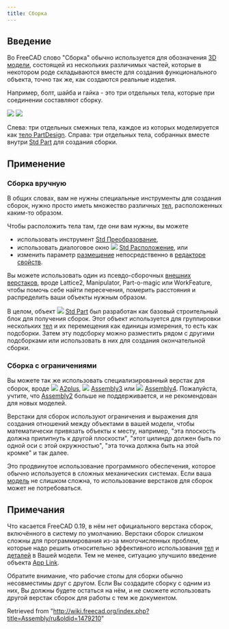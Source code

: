 ```yaml
---
title: Сборка
---
```

## Введение

Во FreeCAD слово "Сборка" обычно используется для обозначения [3D модели](/Model/ru "Model/ru"), состоящей из нескольких различимых частей, которые в некотором роде складываются вместе для создания функционального объекта, точно так же, как создаются реальные изделия.

Например, болт, шайба и гайка - это три отдельных тела, которые при соединении составляют сборку.

![](/images/PartDesign_Body_contiguous_separate.png) ![](/images/PartDesign_Body_contiguous_assembly.png)

Слева: три отдельных смежных тела, каждое из которых моделируется как [тело PartDesign](/PartDesign_Body/ru "PartDesign Body/ru"). Справа: три отдельных тела, собранных вместе внутри [Std Part](/Std_Part/ru "Std Part/ru") для создания сборки.

## Применение

### Сборка вручную

В общих словах, вам не нужны специальные инструменты для создания сборок, нужно просто иметь множество различных [тел](/Body/ru "Body/ru"), расположенных каким-то образом.

Чтобы расположить тела там, где они вам нужны, вы можете

* использовать инструмент [Std Преобразование](/Std_TransformManip/ru "Std TransformManip/ru"),
* использовать диалоговое окно ![](/images/Std_Placement.svg) [Std Расположение](/Std_Placement/ru "Std Placement/ru"), или
* изменить параметр [размещение](/Placement/ru "Placement/ru") непосредственно в [редакторе свойств](/Property_editor/ru "Property editor/ru").

Вы можете использовать один из псевдо-сборочных [внешних верстаков](/External_workbenches/ru "External workbenches/ru"), вроде Lattice2, Manipulator, Part-o-magic или WorkFeature, чтобы помочь себе найти пересечения, померить расстояния и распределить ваши объекты нужным образом.

В целом, объект ![](/images/Std_Part.svg) [Std Part](/Std_Part/ru "Std Part/ru") был разработан как базовый строительный блок для получения сборок. Этот объект используется для группировки нескольких [тел](/Body/ru "Body/ru") и их перемещения как единицы измерения, то есть как подсборки. Затем эту подсборку можно разместить рядом с другими подсборками или использовать в них для создания окончательной сборки.

### Сборка с ограничениями

Вы можете так же использовать специализированный верстак для сборок, вроде ![](/images/A2p_workbench.svg) [A2plus](/A2plus_Workbench/ru "A2plus Workbench/ru"), ![](/images/Assembly3_workbench_icon.svg) [Assembly3](/Assembly3_Workbench/ru "Assembly3 Workbench/ru") или ![](/images/Assembly4_workbench_icon.svg) [Assembly4](/Assembly4_Workbench/ru "Assembly4 Workbench/ru"). Пожалуйста, учтите, что [Assembly2](/Assembly2_Workbench/ru "Assembly2 Workbench/ru") больше не поддерживается, и не рекомендован для новых моделей.

Верстаки для сборок используют ограничения и выражения для создания отношений между объектами в вашей модели, чтобы математически привязать объекты к месту, например, "эта плоскость должна прилипнуть к другой плоскости", "этот цилиндр должен быть по одной оси с этой окружностью", "эта точка должна быть на этой кромке" и так далее.

Это продвинутое использование программного обеспечения, которое обычно используется в сложных механических системах. Если ваша [модель](/Model/ru "Model/ru") не слишком сложна, то использование верстаков для сборок может не потребоваться.

## Примечания

Что касается FreeCAD 0.19, в нём нет официального верстака сборок, включённого в систему по умолчанию. Верстаки сборок слишком сложны для программирования из-за многочисленных проблем, которые надо решить относительно эффективного использования [тел](/Body/ru "Body/ru") и [деталей](/Part/ru "Part/ru") в Вашей модели. Тем не менее, ситуацию улучшило введение объекта [App Link](/App_Link/ru "App Link/ru").

Обратите внимание, что рабочие столы для сборки обычно несовместимы друг с другом. Если Вы создадите сборку с одним из них, Вы должны будете остаться на нём, и не сможете использовать другой верстак сборок для работы с тем же документом.

Retrieved from "<http://wiki.freecad.org/index.php?title=Assembly/ru&oldid=1479210>"